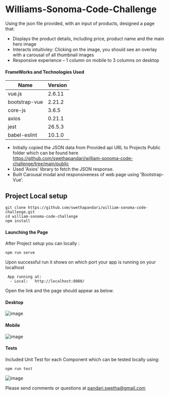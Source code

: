 # Williams-Sonoma-Code-Challenge

Using the json file provided, with an input of products, designed a page that: 
 * Displays the product details, including price, product name and the main hero image
 * Interacts intuitivley: Clicking on the image, you should see an overlay with a carousal of all thumbnail images
 * Responsive experience – 1 column on mobile to 3 columns on desktop

#### FrameWorks and Technologies Used ####

 Name                      | Version 
-------------------------- | ------- 
 vue.js                    | 2.6.11  
 bootstrap-vue             | 2.21.2   
 core-js                   | 3.6.5   
 axios                     | 0.21.1   
 jest                      | 26.5.3  
 babel-eslint              | 10.1.0  

* Initially copied the JSON data from Provided api URL to Projects Public folder which can be found here https://github.com/swethapandari/william-sonoma-code-challenge/tree/main/public 
* Used 'Axios' library to fetch the JSON response.
* Built Carousal modal and responsiveness of web page using 'Bootstrap-Vue'.


## Project Local setup
```
git clone https://github.com/swethapandari/william-sonoma-code-challenge.git
cd william-sonoma-code-challenge
npm install
```
#### Launching the Page ###

After Project setup you can locally :
```text
npm run serve
```
Upon successful run it shows on which port your app is running on your localhost
```text
 App running at:
  - Local:   http://localhost:8080/
 ```
Open the link and the page should appear as below.

#### Desktop ###

![image](https://user-images.githubusercontent.com/12513817/116504003-65fb0b00-a885-11eb-9608-3ff7a8b58056.png)

#### Mobile ###

![image](https://user-images.githubusercontent.com/12513817/116503947-449a1f00-a885-11eb-8e80-ac75d928c360.png)


#### Tests ####
Included Unit Test for each Component which can be tested locally using:
```text
npm run test
```
![image](https://user-images.githubusercontent.com/12513817/116503282-ab1e3d80-a883-11eb-8342-819166ad32cf.png)

Please send comments or questions at pandari.swetha@gmail.com
